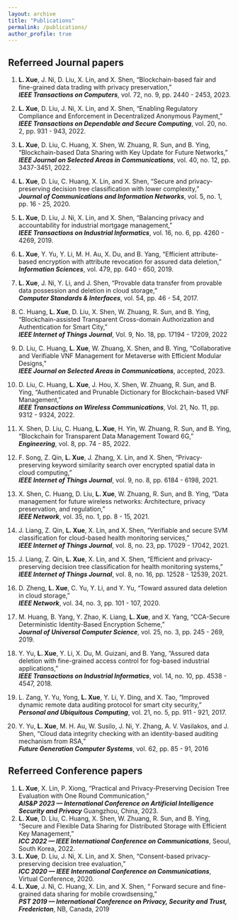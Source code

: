 ```yaml
---
layout: archive
title: "Publications"
permalink: /publications/
author_profile: true
--- 
```

 
 Referreed Journal papers
 -------

1. **L. Xue**, J. Ni, D. Liu, X. Lin, and X. Shen, “Blockchain-based fair and fine-grained data trading with privacy preservation,”  
***IEEE Transactions on Computers***, vol. 72, no. 9, pp. 2440 - 2453, 2023.  

2. **L. Xue**, D. Liu, J. Ni, X. Lin, and X. Shen, “Enabling Regulatory Compliance and Enforcement in Decentralized Anonymous Payment,”    
***IEEE Transactions on Dependable and Secure Computing***, vol. 20, no. 2, pp. 931 - 943, 2022.     

3. **L. Xue**, D. Liu, C. Huang, X. Shen, W. Zhuang, R. Sun, and B. Ying, “Blockchain-based Data Sharing with Key Update for Future Networks,”   
***IEEE Journal on Selected Areas in Communications***, vol. 40, no. 12, pp. 3437-3451, 2022.   
4. **L. Xue**, D. Liu, C. Huang, X. Lin, and X. Shen, “Secure and privacy-preserving decision tree classification with lower complexity,”   
***Journal of Communications and Information Networks***, vol. 5, no. 1, pp. 16 - 25, 2020.   
5.  **L. Xue**, D. Liu, J. Ni, X. Lin, and X. Shen, “Balancing privacy and accountability for industrial mortgage management,”      
***IEEE Transactions on Industrial Informatics***, vol. 16, no. 6, pp. 4260 - 4269, 2019.     
6. **L. Xue**, Y. Yu, Y. Li, M. H. Au, X. Du, and B. Yang, “Efficient attribute-based encryption with attribute revocation for assured data deletion,”   
***Information Sciences***, vol. 479, pp. 640 - 650, 2019.   
7.  **L. Xue**, J. Ni, Y. Li, and J. Shen, “Provable data transfer from provable data possession and deletion in cloud storage,”      
***Computer Standards & Interfaces***, vol. 54, pp. 46 - 54, 2017.   
8.  C. Huang, **L. Xue**, D. Liu, X. Shen, W. Zhuang, R. Sun, and B. Ying, “Blockchain-assisted Transparent Cross-domain Authorization and Authentication for Smart City,”   
***IEEE Internet of Things Journal***, Vol. 9, No. 18, pp. 17194 - 17209, 2022   
9. D. Liu, C. Huang, **L. Xue**, W. Zhuang, X. Shen, and B. Ying, “Collaborative and Verifiable VNF Management for Metaverse with Efficient Modular Designs,”   
***IEEE Journal on Selected Areas in Communications***, accepted, 2023.   
10.  D. Liu, C. Huang, **L. Xue**, J. Hou, X. Shen, W. Zhuang, R. Sun, and B. Ying, “Authenticated and Prunable Dictionary for Blockchain-based VNF Management,”   
***IEEE Transactions on Wireless Communications***, Vol. 21, No. 11, pp. 9312 - 9324, 2022.   
11. X. Shen, D. Liu, C. Huang, **L. Xue**, H. Yin, W. Zhuang, R. Sun, and B. Ying, “Blockchain for Transparent Data Management Toward 6G,”   
***Engineering***, vol. 8, pp. 74 - 85, 2022.
12. F. Song, Z. Qin, **L. Xue**, J. Zhang, X. Lin, and X. Shen, “Privacy-preserving keyword similarity search over encrypted spatial data in cloud computing,”   
***IEEE Internet of Things Journal***, vol. 9, no. 8, pp. 6184 - 6198, 2021.   
13. X. Shen, C. Huang, D. Liu, **L. Xue**, W. Zhuang, R. Sun, and B. Ying, “Data management for future wireless networks: Architecture, privacy preservation, and regulation,”  
***IEEE Network***, vol. 35, no. 1, pp. 8 - 15, 2021.       
14.  J. Liang, Z. Qin, **L. Xue**, X. Lin, and X. Shen, “Verifiable and secure SVM classification for cloud-based health monitoring services,”  
***IEEE Internet of Things Journal***, vol. 8, no. 23, pp. 17029 - 17042, 2021.  
15.  J. Liang, Z. Qin, **L. Xue**, X. Lin, and X. Shen, “Efficient and privacy-preserving decision tree classification for health monitoring systems,”  
***IEEE Internet of Things Journal***, vol. 8, no. 16, pp. 12528 - 12539, 2021.   
16.  D. Zheng, **L. Xue**, C. Yu, Y. Li, and Y. Yu, “Toward assured data deletion in cloud storage,”   
***IEEE Network***, vol. 34, no. 3, pp. 101 - 107, 2020.   
17.  M. Huang, B. Yang, Y. Zhao, K. Liang, **L. Xue**, and X. Yang, “CCA-Secure Deterministic Identity-Based Encryption Scheme,”   
***Journal of Universal Computer Science***, vol. 25, no. 3, pp. 245 - 269, 2019.   
18.  Y. Yu, **L. Xue**, Y. Li, X. Du, M. Guizani, and B. Yang, “Assured data deletion with fine-grained access control for fog-based industrial applications,”   
***IEEE Transactions on Industrial Informatics***, vol. 14, no. 10, pp. 4538 - 4547, 2018.   
19.  L. Zang, Y. Yu, Yong, **L. Xue**, Y. Li, Y. Ding, and X. Tao, “Improved dynamic remote data auditing protocol for smart city security,”     
***Personal and Ubiquitous Computing***, vol. 21, no. 5, pp. 911 - 921, 2017.     
20.  Y. Yu, **L. Xue**, M. H. Au, W. Susilo, J. Ni, Y. Zhang, A. V. Vasilakos, and J. Shen, “Cloud data integrity checking with an identity-based auditing mechanism from RSA,”  
***Future Generation Computer Systems***, vol. 62, pp. 85 - 91, 2016   

Referreed Conference papers
-------

1. **L. Xue**, X. Lin, P. Xiong, “Practical and Privacy-Preserving Decision Tree Evaluation with One Round Communication,”  
***AIS&P 2023 — International Conference on Artificial Intelligence Security and Privacy*** Guangzhou, China, 2023.  
2. **L. Xue**, D. Liu, C. Huang, X. Shen, W. Zhuang, R. Sun, and B. Ying, “Secure and Flexible Data Sharing for Distributed Storage with Efficient Key Management,”  
***ICC 2022 — IEEE International Conference on Communications***, Seoul, South Korea, 2022.  
3. **L. Xue**, D. Liu, J. Ni, X. Lin, and X. Shen, “Consent-based privacy-preserving decision tree evaluation,”  
***ICC 2020 — IEEE International Conference on Communications***, Virtual Conference, 2020.  
4. **L. Xue**, J. Ni, C. Huang, X. Lin, and X. Shen, “ Forward secure and fine-grained data sharing for mobile crowdsensing,”   
***PST 2019 — International Conference on Privacy, Security and Trust, Fredericton***, NB, Canada, 2019   
